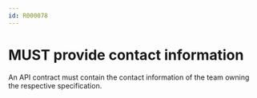 ```yaml
---
id: R000078
---
```


# MUST provide contact information

An API contract must contain the contact information of the team owning the respective specification.
